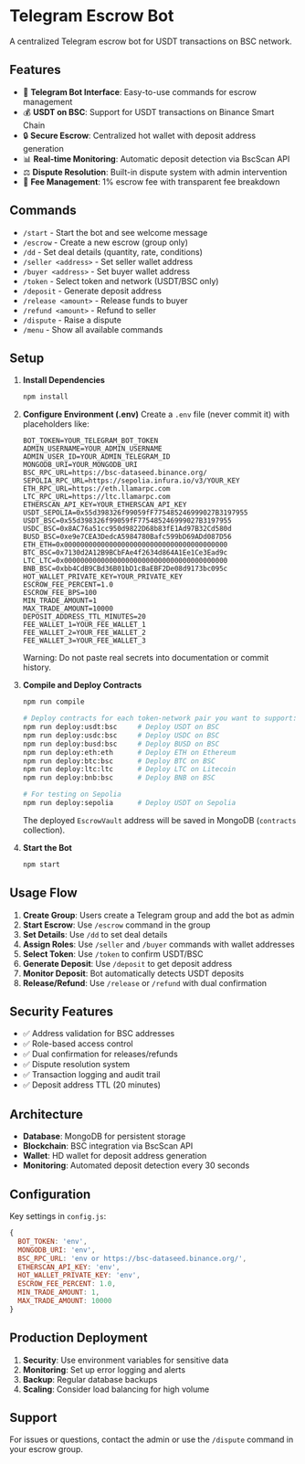 # Telegram Escrow Bot

A centralized Telegram escrow bot for USDT transactions on BSC network.

## Features

- 🤖 **Telegram Bot Interface**: Easy-to-use commands for escrow management
- 💰 **USDT on BSC**: Support for USDT transactions on Binance Smart Chain
- 🔒 **Secure Escrow**: Centralized hot wallet with deposit address generation
- 📊 **Real-time Monitoring**: Automatic deposit detection via BscScan API
- ⚖️ **Dispute Resolution**: Built-in dispute system with admin intervention
- 💸 **Fee Management**: 1% escrow fee with transparent fee breakdown

## Commands

- `/start` - Start the bot and see welcome message
- `/escrow` - Create a new escrow (group only)
- `/dd` - Set deal details (quantity, rate, conditions)
- `/seller <address>` - Set seller wallet address
- `/buyer <address>` - Set buyer wallet address
- `/token` - Select token and network (USDT/BSC only)
- `/deposit` - Generate deposit address
- `/release <amount>` - Release funds to buyer
- `/refund <amount>` - Refund to seller
- `/dispute` - Raise a dispute
- `/menu` - Show all available commands

## Setup

1. **Install Dependencies**

   ```bash
   npm install
   ```

2. **Configure Environment (.env)**
   Create a `.env` file (never commit it) with placeholders like:

   ```env
   BOT_TOKEN=YOUR_TELEGRAM_BOT_TOKEN
   ADMIN_USERNAME=YOUR_ADMIN_USERNAME
   ADMIN_USER_ID=YOUR_ADMIN_TELEGRAM_ID
   MONGODB_URI=YOUR_MONGODB_URI
   BSC_RPC_URL=https://bsc-dataseed.binance.org/
   SEPOLIA_RPC_URL=https://sepolia.infura.io/v3/YOUR_KEY
   ETH_RPC_URL=https://eth.llamarpc.com
   LTC_RPC_URL=https://ltc.llamarpc.com
   ETHERSCAN_API_KEY=YOUR_ETHERSCAN_API_KEY
   USDT_SEPOLIA=0x55d398326f99059fF775485246999027B3197955
   USDT_BSC=0x55d398326f99059fF775485246999027B3197955
   USDC_BSC=0x8AC76a51cc950d9822D68b83fE1Ad97B32Cd580d
   BUSD_BSC=0xe9e7CEA3DedcA5984780Bafc599bD69ADd087D56
   ETH_ETH=0x0000000000000000000000000000000000000000
   BTC_BSC=0x7130d2A12B9BCbFAe4f2634d864A1Ee1Ce3Ead9c
   LTC_LTC=0x0000000000000000000000000000000000000000
   BNB_BSC=0xbb4CdB9CBd36B01bD1cBaEBF2De08d9173bc095c
   HOT_WALLET_PRIVATE_KEY=YOUR_PRIVATE_KEY
   ESCROW_FEE_PERCENT=1.0
   ESCROW_FEE_BPS=100
   MIN_TRADE_AMOUNT=1
   MAX_TRADE_AMOUNT=10000
   DEPOSIT_ADDRESS_TTL_MINUTES=20
   FEE_WALLET_1=YOUR_FEE_WALLET_1
   FEE_WALLET_2=YOUR_FEE_WALLET_2
   FEE_WALLET_3=YOUR_FEE_WALLET_3
   ```

   Warning: Do not paste real secrets into documentation or commit history.

3. **Compile and Deploy Contracts**

   ```bash
   npm run compile

   # Deploy contracts for each token-network pair you want to support:
   npm run deploy:usdt:bsc     # Deploy USDT on BSC
   npm run deploy:usdc:bsc     # Deploy USDC on BSC
   npm run deploy:busd:bsc     # Deploy BUSD on BSC
   npm run deploy:eth:eth      # Deploy ETH on Ethereum
   npm run deploy:btc:bsc      # Deploy BTC on BSC
   npm run deploy:ltc:ltc      # Deploy LTC on Litecoin
   npm run deploy:bnb:bsc      # Deploy BNB on BSC

   # For testing on Sepolia
   npm run deploy:sepolia      # Deploy USDT on Sepolia
   ```

   The deployed `EscrowVault` address will be saved in MongoDB (`contracts` collection).

4. **Start the Bot**
   ```bash
   npm start
   ```

## Usage Flow

1. **Create Group**: Users create a Telegram group and add the bot as admin
2. **Start Escrow**: Use `/escrow` command in the group
3. **Set Details**: Use `/dd` to set deal details
4. **Assign Roles**: Use `/seller` and `/buyer` commands with wallet addresses
5. **Select Token**: Use `/token` to confirm USDT/BSC
6. **Generate Deposit**: Use `/deposit` to get deposit address
7. **Monitor Deposit**: Bot automatically detects USDT deposits
8. **Release/Refund**: Use `/release` or `/refund` with dual confirmation

## Security Features

- ✅ Address validation for BSC addresses
- ✅ Role-based access control
- ✅ Dual confirmation for releases/refunds
- ✅ Dispute resolution system
- ✅ Transaction logging and audit trail
- ✅ Deposit address TTL (20 minutes)

## Architecture

- **Database**: MongoDB for persistent storage
- **Blockchain**: BSC integration via BscScan API
- **Wallet**: HD wallet for deposit address generation
- **Monitoring**: Automated deposit detection every 30 seconds

## Configuration

Key settings in `config.js`:

```javascript
{
  BOT_TOKEN: 'env',
  MONGODB_URI: 'env',
  BSC_RPC_URL: 'env or https://bsc-dataseed.binance.org/',
  ETHERSCAN_API_KEY: 'env',
  HOT_WALLET_PRIVATE_KEY: 'env',
  ESCROW_FEE_PERCENT: 1.0,
  MIN_TRADE_AMOUNT: 1,
  MAX_TRADE_AMOUNT: 10000
}
```

## Production Deployment

1. **Security**: Use environment variables for sensitive data
2. **Monitoring**: Set up error logging and alerts
3. **Backup**: Regular database backups
4. **Scaling**: Consider load balancing for high volume

## Support

For issues or questions, contact the admin or use the `/dispute` command in your escrow group.
